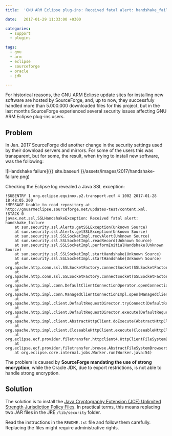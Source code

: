 ```yaml
---
title:  'GNU ARM Eclipse plug-ins: Received fatal alert: handshake_failure'

date:   2017-01-29 11:33:00 +0300

categories:
  - support
  - plugins

tags:
  - gnu
  - arm
  - eclipse
  - sourceforge
  - oracle
  - jdk

---
```


For historical reasons, the GNU ARM Eclipse update sites for installing new software are hosted by SourceForge, and, up to now, they successfuly handled more than 5.000.000 downloaded files for this project, but in the last months SourceForge experienced several security issues affecting GNU ARM Eclipse plug-ins users.

## Problem

In Jan. 2017 SourceForge did another change in the security settings used by their download servers and mirrors. For some of the users this was transparent, but for some, the result, when trying to install new software, was the following:

![Handshake failure]({{ site.baseurl }}/assets/images/2017/handshake-failure.png)

Checking the Eclipse log revealed a Java SSL exception:

```console
!SUBENTRY 1 org.eclipse.equinox.p2.transport.ecf 4 1002 2017-01-28 18:48:05.200
!MESSAGE Unable to read repository at http://gnuarmeclipse.sourceforge.net/updates-test/content.xml.
!STACK 0
javax.net.ssl.SSLHandshakeException: Received fatal alert: handshake_failure
	at sun.security.ssl.Alerts.getSSLException(Unknown Source)
	at sun.security.ssl.Alerts.getSSLException(Unknown Source)
	at sun.security.ssl.SSLSocketImpl.recvAlert(Unknown Source)
	at sun.security.ssl.SSLSocketImpl.readRecord(Unknown Source)
	at sun.security.ssl.SSLSocketImpl.performInitialHandshake(Unknown Source)
	at sun.security.ssl.SSLSocketImpl.startHandshake(Unknown Source)
	at sun.security.ssl.SSLSocketImpl.startHandshake(Unknown Source)
	at org.apache.http.conn.ssl.SSLSocketFactory.connectSocket(SSLSocketFactory.java:535)
	at org.apache.http.conn.ssl.SSLSocketFactory.connectSocket(SSLSocketFactory.java:403)
	at org.apache.http.impl.conn.DefaultClientConnectionOperator.openConnection(DefaultClientConnectionOperator.java:177)
	at org.apache.http.impl.conn.ManagedClientConnectionImpl.open(ManagedClientConnectionImpl.java:304)
	at org.apache.http.impl.client.DefaultRequestDirector.tryConnect(DefaultRequestDirector.java:611)
	at org.apache.http.impl.client.DefaultRequestDirector.execute(DefaultRequestDirector.java:446)
	at org.apache.http.impl.client.AbstractHttpClient.doExecute(AbstractHttpClient.java:863)
	at org.apache.http.impl.client.CloseableHttpClient.execute(CloseableHttpClient.java:82)
	at org.eclipse.ecf.provider.filetransfer.httpclient4.HttpClientFileSystemBrowser.runRequest(HttpClientFileSystemBrowser.java:259)
	at org.eclipse.ecf.provider.filetransfer.browse.AbstractFileSystemBrowser$DirectoryJob.run(AbstractFileSystemBrowser.java:69)
	at org.eclipse.core.internal.jobs.Worker.run(Worker.java:54)
```

The problem is caused by **SourceForge mandating the use of strong encryption**, while the Oracle JDK, due to export restrictions, is not able to handle strong encryption.

## Solution

The solution is to install the [Java Cryptography Extension (JCE) Unlimited Strength Jurisdiction Policy Files](http://www.oracle.com/technetwork/java/javase/downloads/jce8-download-2133166.html). In practical terms, this means replacing two JAR files in the JRE `/lib/security` folder.

Read the instructions in the `README.txt` file and follow them carefully. Replacing the files might require administrative rights.

